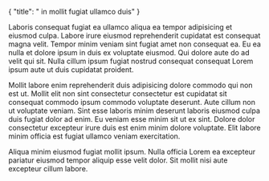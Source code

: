 {
  "title": " in mollit fugiat ullamco duis"
}

Laboris consequat fugiat ea ullamco aliqua ea tempor adipisicing et eiusmod culpa. Labore irure eiusmod reprehenderit cupidatat est consequat magna velit. Tempor minim veniam sint fugiat amet non consequat ea. Eu ea nulla et dolore ipsum in duis ex voluptate eiusmod. Qui dolore aute do ad velit qui sit. Nulla cillum ipsum fugiat nostrud consequat consequat Lorem ipsum aute ut duis cupidatat proident.

Mollit labore enim reprehenderit duis adipisicing dolore commodo qui non est ut. Mollit elit non sint consectetur consectetur est cupidatat sit consequat commodo ipsum commodo voluptate deserunt. Aute cillum non ut voluptate veniam. Sint esse laboris minim deserunt laboris eiusmod culpa duis fugiat dolor ad enim. Eu veniam esse minim sit ut ex sint. Dolore dolor consectetur excepteur irure duis est enim minim dolore voluptate. Elit labore minim officia est fugiat ullamco veniam exercitation.

Aliqua minim eiusmod fugiat mollit ipsum. Nulla officia Lorem ea excepteur pariatur eiusmod tempor aliquip esse velit dolor. Sit mollit nisi aute excepteur cillum labore.
